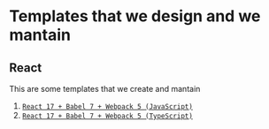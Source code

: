 # Templates that we design and we mantain

## React

This are some templates that we create and mantain

1. [`React 17 + Babel 7 + Webpack 5 (JavaScript)`](https://github.com/react-templating/babel-webpack-javascript)
2. [`React 17 + Babel 7 + Webpack 5 (TypeScript)`](https://github.com/react-templating/babel-webpack-typescript)
